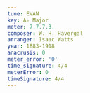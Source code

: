 ```yaml
---
tune: EVAN
key: A♭ Major
meter: 7.7.7.3.
composer: W. H. Havergal
arranger: Isaac Watts
year: 1883-1918
anacrusis: 0
meter_error: '0'
time_signature: 4/4
meterError: 0
timeSignature: 4/4
---
```


